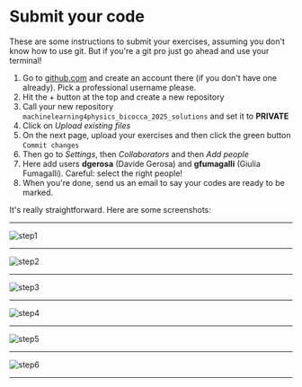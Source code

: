 # Submit your code

These are some instructions to submit your exercises, assuming you don't know how to use git. But if you're a git pro just go ahead and use your terminal! 

1. Go to [github.com](www.github.com) and create an account there (if you don't have one already). Pick a professional username please.
2. Hit the + button at the top and create a new repository
3. Call your new repository `machinelearning4physics_bicocca_2025_solutions` and set it to **PRIVATE**
4. Click on *Upload existing files*
5. On the next page, upload your exercises and then click the green button `Commit changes`
6. Then go to *Settings*, then *Collaborators* and then *Add people*
7. Here add users **dgerosa** (Davide Gerosa) and **gfumagalli** (Giulia Fumagalli). Careful: select the right people!
8. When you're done, send us an email to say your codes are ready to be marked.




It's really straightforward. Here are some screenshots: 

-----

![step1](https://github.com/dgerosa/machinelearning4physics_bicocca_2024/assets/7237041/c6f99c35-6ca0-40aa-b8c4-f28ccb3156e1)

-----

![step2](https://github.com/dgerosa/machinelearning4physics_bicocca_2024/assets/7237041/8bf2d3f6-84fd-4840-aaa7-0ee4278c62fd)

-----

![step3](https://github.com/dgerosa/machinelearning4physics_bicocca_2024/assets/7237041/e2a03f0c-5ea0-4cf8-aeaa-ea7c359edc4d)

-----

![step4](https://github.com/dgerosa/machinelearning4physics_bicocca_2024/assets/7237041/ea66c7af-fe42-479f-95bc-a804e2d34fee)

-----

![step5](https://github.com/dgerosa/machinelearning4physics_bicocca_2024/assets/7237041/d9ccfa6c-a5b2-482b-8919-6ed88f045642)

-----

![step6](https://github.com/dgerosa/machinelearning4physics_bicocca_2024/assets/7237041/acfe6c62-af00-4a41-8db9-e6e559196e6f)

-----
